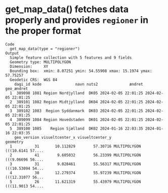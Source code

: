# get_map_data() fetches data properly and provides `regioner` in the proper format

    Code
      get_map_data(type = "regioner")
    Output
      Simple feature collection with 5 features and 9 fields
      Geometry type: MULTIPOLYGON
      Dimension:     XY
      Bounding box:  xmin: 8.07251 ymin: 54.55908 xmax: 15.1974 ymax: 57.75257
      Geodetic CRS:  WGS 84
        dagi_id kode               navn nuts2              ændret          geo_ændret
      1  389098 1081 Region Nordjylland  DK05 2024-02-05 22:01:25 2024-02-05 22:01:25
      2  389101 1082 Region Midtjylland  DK04 2024-02-05 22:01:25 2024-02-05 22:01:25
      3  389102 1083  Region Syddanmark  DK03 2024-02-05 22:01:25 2024-02-05 22:01:25
      4  389099 1084 Region Hovedstaden  DK01 2024-02-05 22:01:25 2024-02-05 22:01:25
      5  389100 1085    Region Sjælland  DK02 2024-01-16 22:03:35 2024-01-16 22:03:35
        geo_version visueltcenter_x visueltcenter_y                       geometry
      1          31       10.112829        57.30716 MULTIPOLYGON (((10.6141 57....
      2          41        9.605032        56.23399 MULTIPOLYGON (((9.06696 56....
      3          31        9.028461        55.56317 MULTIPOLYGON (((10.53094 54...
      4          30       12.279374        55.97239 MULTIPOLYGON (((12.31077 56...
      5          26       11.621319        55.43979 MULTIPOLYGON (((11.9013 54....

